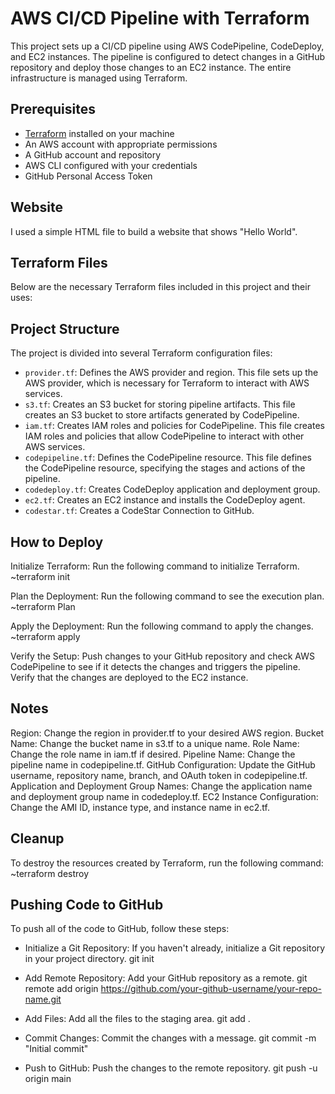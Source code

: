 # AWS CI/CD Pipeline with Terraform

This project sets up a CI/CD pipeline using AWS CodePipeline, CodeDeploy, and EC2 instances. The pipeline is configured to detect changes in a GitHub repository and deploy those changes to an EC2 instance. The entire infrastructure is managed using Terraform.

## Prerequisites
- [Terraform](https://www.terraform.io/downloads.html) installed on your machine
- An AWS account with appropriate permissions
- A GitHub account and repository
- AWS CLI configured with your credentials
- GitHub Personal Access Token

## Website
I used a simple HTML file to build a website that shows "Hello World".

## Terraform Files
Below are the necessary Terraform files included in this project and their uses:


## Project Structure
The project is divided into several Terraform configuration files:

- `provider.tf`: Defines the AWS provider and region. This file sets up the AWS provider, which is necessary for Terraform to interact with AWS services.
- `s3.tf`: Creates an S3 bucket for storing pipeline artifacts. This file creates an S3 bucket to store artifacts generated by CodePipeline.
- `iam.tf`: Creates IAM roles and policies for CodePipeline. This file creates IAM roles and policies that allow CodePipeline to interact with other AWS services.
- `codepipeline.tf`: Defines the CodePipeline resource. This file defines the CodePipeline resource, specifying the stages and actions of the pipeline.
- `codedeploy.tf`: Creates CodeDeploy application and deployment group. 
- `ec2.tf`: Creates an EC2 instance and installs the CodeDeploy agent. 
- `codestar.tf`: Creates a CodeStar Connection to GitHub. 


## How to Deploy
Initialize Terraform: Run the following command to initialize Terraform.
~terraform init

Plan the Deployment: Run the following command to see the execution plan.
~terraform Plan 

Apply the Deployment: Run the following command to apply the changes.
~terraform apply 

Verify the Setup: Push changes to your GitHub repository and check AWS CodePipeline to see if it detects the changes and triggers the pipeline. Verify that the changes are deployed to the EC2 instance.

## Notes
Region: Change the region in provider.tf to your desired AWS region.
Bucket Name: Change the bucket name in s3.tf to a unique name.
Role Name: Change the role name in iam.tf if desired.
Pipeline Name: Change the pipeline name in codepipeline.tf.
GitHub Configuration: Update the GitHub username, repository name, branch, and OAuth token in codepipeline.tf.
Application and Deployment Group Names: Change the application name and deployment group name in codedeploy.tf.
EC2 Instance Configuration: Change the AMI ID, instance type, and instance name in ec2.tf.

## Cleanup
To destroy the resources created by Terraform, run the following command:
~terraform destroy


## Pushing Code to GitHub
To push all of the code to GitHub, follow these steps:

- Initialize a Git Repository: If you haven't already, initialize a Git repository in your project directory.
git init

- Add Remote Repository: Add your GitHub repository as a remote.
git remote add origin https://github.com/your-github-username/your-repo-name.git

- Add Files: Add all the files to the staging area.
git add .

- Commit Changes: Commit the changes with a message.
git commit -m "Initial commit"

- Push to GitHub: Push the changes to the remote repository.
git push -u origin main